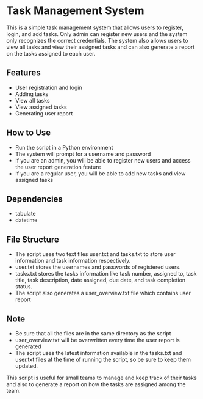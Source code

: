 # Task Management System
This is a simple task management system that allows users to register, login, and add tasks. Only admin can register new users and the system only recognizes the correct credentials. The system also allows users to view all tasks and view their assigned tasks and can also generate a report on the tasks assigned to each user.

## Features
- User registration and login
- Adding tasks
- View all tasks
- View assigned tasks
- Generating user report

## How to Use
- Run the script in a Python environment
- The system will prompt for a username and password
- If you are an admin, you will be able to register new users and access the user report generation feature
- If you are a regular user, you will be able to add new tasks and view assigned tasks

## Dependencies
- tabulate
- datetime

## File Structure
- The script uses two text files user.txt and tasks.txt to store user information and task information respectively.
- user.txt stores the usernames and passwords of registered users.
- tasks.txt stores the tasks information like task number, assigned to, task title, task description, date assigned, due date, and task completion status.
- The script also generates a user_overview.txt file which contains user report

## Note
- Be sure that all the files are in the same directory as the script
- user_overview.txt will be overwritten every time the user report is generated
- The script uses the latest information available in the tasks.txt and user.txt files at the time of running the script, so be sure to keep them updated.

This script is useful for small teams to manage and keep track of their tasks and also to generate a report on how the tasks are assigned among the team.
